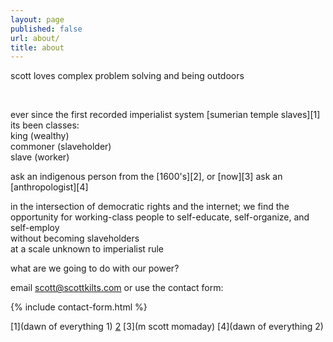 ```yaml
---
layout: page
published: false
url: about/
title: about
---
```

  
  
  
scott loves complex problem solving and being outdoors  
  
  
<br>
  
  
ever since the first recorded imperialist system [sumerian temple slaves][1]  
its been classes:  
king (wealthy)  
commoner (slaveholder)  
slave (worker)  
  
ask an indigenous person from the [1600's][2], or [now][3]
ask an [anthropologist][4] 
    
in the intersection of democratic rights and the internet; we find the opportunity for working-class people  to self-educate, self-organize, and self-employ  
without becoming slaveholders  
at a scale unknown to imperialist rule  
  
what are we going to do with our power?    
  
email [scott@scottkilts.com](mailto:scott@scottkilts.com) or use the contact form:  
  
  
{% include contact-form.html %}

[1](dawn of everything 1)
[2](kandiaronk)
[3](m scott momaday)
[4](dawn of everything 2)